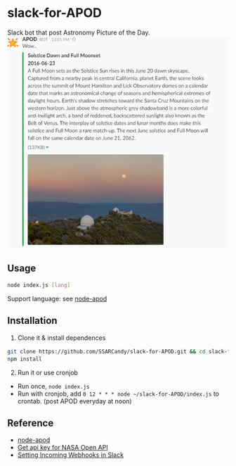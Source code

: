 # slack-for-APOD
Slack bot that post Astronomy Picture of the Day.  
![](./demo.jpg)

## Usage

```bash
node index.js [lang]
```
Support language: see [node-apod](https://github.com/SSARCandy/node-apod#support-language)


## Installation

1. Clone it & install dependences

  ```bash
  git clone https://github.com/SSARCandy/slack-for-APOD.git && cd slack-for-APOD
  npm install
  ```

2. Run it or use cronjob 
 - Run once, `node index.js`
 - Run with cronjob, add `0 12 * * * node ~/slack-for-APOD/index.js` to crontab. (post APOD everyday at noon)


## Reference
- [node-apod](https://github.com/SSARCandy/node-apod)
- [Get api key for NASA Open API](https://api.nasa.gov/index.html#apply-for-an-api-key)
- [Setting Incoming Webhooks in Slack](https://slack.com/apps/A0F7XDUAZ-incoming-webhooks)
